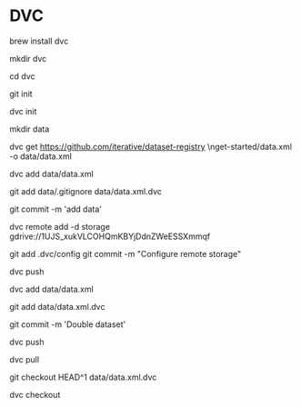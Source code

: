 # DVC

brew install dvc

mkdir dvc

cd dvc

git init

dvc init

mkdir data

dvc get https://github.com/iterative/dataset-registry \\nget-started/data.xml -o data/data.xml

dvc add data/data.xml

git add data/.gitignore data/data.xml.dvc

git commit -m 'add data'

dvc remote add -d storage gdrive://1UJS_xukVLCOHQmKBYjDdnZWeESSXmmqf

git add .dvc/config
git commit -m "Configure remote storage"

dvc push



dvc add data/data.xml

git add data/data.xml.dvc

git commit -m 'Double dataset'

dvc push



dvc pull



git checkout HEAD^1 data/data.xml.dvc

dvc checkout

